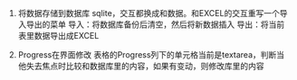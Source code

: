 1. 将数据存储到数据库 sqlite，交互都换成和数据。和EXCEL的交互重写一个导入导出的菜单
导入：将数据库备份后清空，然后将新数据插入
导出：将当前表里数据导出成EXCEL

2. Progress在界面修改
表格的Progress列下的单元格当前是textarea，判断当他失去焦点时比较和数据库里的内容，如果有变动，则修改库里的内容 